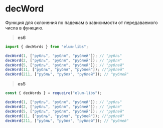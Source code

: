 # decWord

Функция для склонения по падежам в зависимости от передаваемого числа в функцию.

> **es6**

```ts
import { decWords } from "elum-libs";

decWord(1, ["рубль", "рубля", "рублей"]); // "рубль"
decWord(2, ["рубль", "рубля", "рублей"]); // "рубля"
decWord(5, ["рубль", "рубля", "рублей"]); // "рублей"
decWord(11, ["рубль", "рубля", "рублей"]); //"рублей"
decWord(211, ["рубль", "рубля", "рублей"]); // "рублей"
```

> **es5**

```js
const { decWords } = requeire("elum-libs");

decWord(1, ["рубль", "рубля", "рублей"]); // "рубль"
decWord(2, ["рубль", "рубля", "рублей"]); // "рубля"
decWord(5, ["рубль", "рубля", "рублей"]); // "рублей"
decWord(11, ["рубль", "рубля", "рублей"]); //"рублей"
decWord(211, ["рубль", "рубля", "рублей"]); // "рублей"
```
